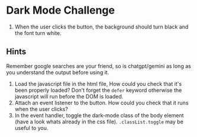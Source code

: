 # Dark Mode Challenge

1. When the user clicks the button, the background should turn black and the font turn white.

## Hints
Remember google searches are your friend, so is chatgpt/gemini as long as you understand the output before using it.
1. Load the javascript file in the html file, How could you check that it's been properly loaded? Don't forget the `defer` keyword otherwise the javascript will run before the DOM is loaded.
2. Attach an event listener to the button. How could you check that it runs when the user clicks?
3. In the event handler, toggle the dark-mode class of the body element (have a look whats already in the css file). `.classList.toggle` may be useful to you.


